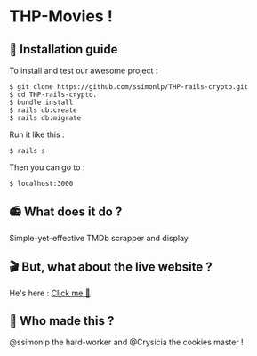 # THP-Movies !

## :wrench: Installation guide
To install and test our awesome project :

    $ git clone https://github.com/ssimonlp/THP-rails-crypto.git
    $ cd THP-rails-crypto.
    $ bundle install
    $ rails db:create
    $ rails db:migrate
  Run it like this :

    $ rails s
    
  Then you can go to :

    $ localhost:3000
    
## :radio: What does it do ?
Simple-yet-effective TMDb scrapper and display.
## :clapper: But, what about the live website ?

He's here : [Click me :star2:](https://thp-crypto-scrapper.herokuapp.com/)

## :octopus: Who made this ?
@ssimonlp the hard-worker and @Crysicia the cookies master !
